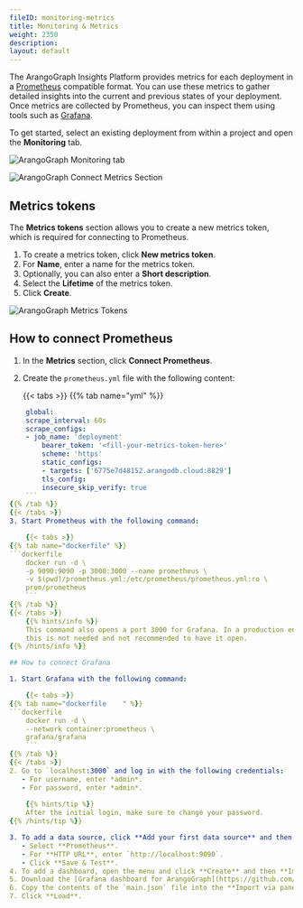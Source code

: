 ```yaml
---
fileID: monitoring-metrics
title: Monitoring & Metrics
weight: 2350
description: 
layout: default
---
```

The ArangoGraph Insights Platform provides metrics for each deployment in a 
[Prometheus](https://prometheus.io/)
compatible format.
You can use these metrics to gather detailed insights into the current
and previous states of your deployment.
Once metrics are collected by Prometheus, you can inspect them using tools
such as [Grafana](https://grafana.com/oss/grafana/).

To get started, select an existing deployment from within a project and
open the **Monitoring** tab. 

![ArangoGraph Monitoring tab](/images/arangograph-monitoring-tab.png)

![ArangoGraph Connect Metrics Section](/images/oasis-connect-metrics-section.png)

## Metrics tokens

The **Metrics tokens** section allows you to create a new metrics token,
which is required for connecting to Prometheus.

1. To create a metrics token, click **New metrics token**.
2. For **Name**, enter a name for the metrics token.
3. Optionally, you can also enter a **Short description**.
4. Select the **Lifetime** of the metrics token. 
5. Click **Create**.

![ArangoGraph Metrics Tokens](/images/arangograph-metrics-token.png)

## How to connect Prometheus

1. In the **Metrics** section, click **Connect Prometheus**.
2. Create the `prometheus.yml` file with the following content:

    {{< tabs >}}
{{% tab name="yml" %}}
```yml
    global:
    scrape_interval: 60s
    scrape_configs:
    - job_name: 'deployment'
        bearer_token: '<fill-your-metrics-token-here>'
        scheme: 'https'
        static_configs:
        - targets: ['6775e7d48152.arangodb.cloud:8829']
        tls_config:
        insecure_skip_verify: true
    ```
{{% /tab %}}
{{< /tabs >}}
3. Start Prometheus with the following command:

    {{< tabs >}}
{{% tab name="dockerfile" %}}
```dockerfile
    docker run -d \
    -p 9090:9090 -p 3000:3000 --name prometheus \
    -v $(pwd)/prometheus.yml:/etc/prometheus/prometheus.yml:ro \
    prom/prometheus
    ```
{{% /tab %}}
{{< /tabs >}}
    {{% hints/info %}}
    This command also opens a port 3000 for Grafana. In a production environment,
    this is not needed and not recommended to have it open.
{{% /hints/info %}}

## How to connect Grafana

1. Start Grafana with the following command:

    {{< tabs >}}
{{% tab name="dockerfile    " %}}
```dockerfile    
    docker run -d \
    --network container:prometheus \
    grafana/grafana
    ```
{{% /tab %}}
{{< /tabs >}}  
2. Go to `localhost:3000` and log in with the following credentials:
   - For username, enter *admin*.
   - For password, enter *admin*. 
   
    {{% hints/tip %}}
    After the initial login, make sure to change your password.
{{% /hints/tip %}}

3. To add a data source, click **Add your first data source** and then do the following:
   - Select **Prometheus**.
   - For **HTTP URL**, enter `http://localhost:9090`.
   - Click **Save & Test**.      
4. To add a dashboard, open the menu and click **Create** and then **Import**.
5. Download the [Grafana dashboard for ArangoGraph](https://github.com/arangodb-managed/grafana-dashboards).
6. Copy the contents of the `main.json` file into the **Import via panel json** field in Grafana.
7. Click **Load**.
